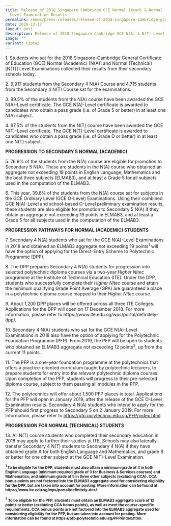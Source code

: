 ```yaml
---
title: Release of 2018 Singapore Cambridge GCE Normal (Acad) & Normal (Tech)
  Level Examination Results
permalink: /news/press-releases/release-of-2018-singapore-cambridge-gce-na-nt-level-examination-results/
date: 2018-12-17
layout: post
description: Release of 2018 Singapore Cambridge GCE N(A) & N(T) Level Examination Results
image: ""
variant: tiptap
---
```

<p>1. Students who sat for the 2018 Singapore-Cambridge General Certificate
of Education (GCE) Normal (Academic) [N(A)] and Normal (Technical) [N(T)]
Level Examinations collected their results from their secondary schools
today.</p>
<p>2. 9,917 students from the Secondary 4 N(A) Course and 4,715 students
from the Secondary 4 N(T) Course sat for the examinations.</p>
<p>3. 99.5% of the students from the N(A) course have been awarded the GCE
N(A)-Level certificate. The GCE N(A)-Level certificate is awarded to candidates
who obtain a pass grade (i.e. of Grade 5 or better) in at least one N(A)
subject.</p>
<p>4. 97.5% of the students from the N(T) course have been awarded the GCE
N(T)-Level certificate. The GCE N(T)-Level certificate is awarded to candidates
who obtain a pass grade (i.e. of Grade D or better) in at least one N(T)
subject.</p>
<p><strong>PROGRESSION TO SECONDARY 5 NORMAL (ACADEMIC)</strong>
</p>
<p>5. 76.9% of the students from the N(A) course are eligible for promotion
to Secondary 5 N(A). These are students in the N(A) course who obtained
an aggregate not exceeding 19 points in English Language, Mathematics and
the best three subjects (ELMAB3), and at least a Grade 5 for all subjects
used in the computation of the ELMAB3.</p>
<p>6. This year, 39.6% of the students from the N(A) course sat for subjects
in the GCE Ordinary Level (GCE O-Level) Examinations. Using their combined
GCE N(A)-Level and school-based O-Level preliminary examination results,
these students are also eligible for promotion to Secondary 5 N(A) if they
obtain an aggregate not exceeding 19 points in ELMAB3, and at least a Grade
5 for all subjects used in the computation of the ELMAB3.</p>
<p><strong>PROGRESSION PATHWAYS FOR NORMAL (ACADEMIC) STUDENTS</strong>
</p>
<p>7. Secondary 4 N(A) students who sat for the GCE N(A)-Level Examinations
in 2018 and obtained an ELMAB3 aggregate not exceeding 19 points<sup>1</sup> will
have the option of applying for the Direct-Entry Scheme to Polytechnic
Programme (DPP).</p>
<p>8. The DPP prepares Secondary 4 N(A) students for progression into selected
polytechnic diploma courses via a two-year <em>Higher Nitec</em> programme
at the Institute of Technical Education (ITE). Under the DPP, students
who successfully complete their <em>Higher Nitec</em> course and attain the
minimum qualifying Grade Point Average (GPA) are guaranteed a place in
a polytechnic diploma course mapped to their <em>Higher Nitec</em> course.</p>
<p>9. About 1,200 DPP places will be offered across all three ITE Colleges.
Applications for the DPP will open on 17 December 2018. For more information,
please refer to https://www.ite.edu.sg/wps/portal/definitely-dpp/.</p>
<p>10. Secondary 4 N(A) students who sat for the GCE N(A)-Level Examinations
in 2018 also have the option of applying for the Polytechnic Foundation
Programme (PFP). From 2019, the PFP will be open to students who obtained
an ELMAB3 aggregate not exceeding 12 points<sup>2</sup>, up from the current
11 points.</p>
<p>11. The PFP is a one-year foundation programme at the polytechnics that
offers a practice-oriented curriculum taught by polytechnic lecturers,
to prepare students for entry into the relevant polytechnic diploma courses.
Upon completion of the PFP, students will progress to their pre-selected
diploma course, subject to them passing all modules in the PFP.</p>
<p>12. The polytechnics will offer about 1,500 PFP places in total. Applications
for the PFP will open in January 2019, after the release of the GCE O-Level
Examination results. Secondary 4 N(A) students who intend to apply for
the PFP should first progress to Secondary 5 on 2 January 2019. For more
information, please refer to <a href="https://pfp.polytechnic.edu.sg/PFP/index.html" rel="noopener noreferrer nofollow" target="_blank">https://pfp.polytechnic.edu.sg/PFP/index.html</a>.</p>
<p><strong>PROGRESSION FOR NORMAL (TECHNICAL) STUDENTS</strong>
</p>
<p>13. All N(T) course students who completed their secondary education in
2018 may apply to further their studies at ITE. Schools may also laterally
transfer Secondary 4 N(T) students to Secondary 4 N(A) if they have obtained
grade A for both English Language and Mathematics, and grade B or better
for one other subject at the GCE N(T)-Level Examination.</p>
<p><strong><sup><sub>1 </sub></sup><sub>To be eligible for the DPP, students must also attain a minimum grade of 4 in both English Language (minimum required grade of 3 for Business &amp; Services courses) and Mathematics, and minimum grade of 5 in three other subjects (excluding CCA). CCA bonus points are not factored into the ELMAB3 aggregate used for considering eligibility for the DPP, but are taken into account for posting. More information can be found at https://www.ite.edu.sg/wps/portal/definitely-des/.</sub></strong>
</p>
<p><strong><sup><sub>2 </sub></sup><sub>To be eligible for the PFP, students must obtain an ELMAB3 aggregate score of 12 points or better (excluding CCA bonus points), as well as meet the course-specific requirements. CCA bonus points are not factored into the ELMAB3 aggregate used for considering eligibility for the PFP, but are taken into account for posting. More information can be found at </sub><a href="https://pfp.polytechnic.edu.sg/PFP/index.html" rel="noopener noreferrer nofollow" target="_blank"><sub>https://pfp.polytechnic.edu.sg/PFP/index.html</sub></a><sub>.</sub></strong>
</p>
<p></p>